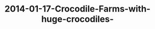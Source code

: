 ---
layout: blog
title: 2014-01-17-Crocodile-Farms-with-huge-crocodiles-
category: blog
lat: 13.34724
lng: 103.85428
image: https://s3-us-west-2.amazonaws.com/travels2013/2014-01-17 00:35:05 PST.jpg
observation: 20140117003505PST
---